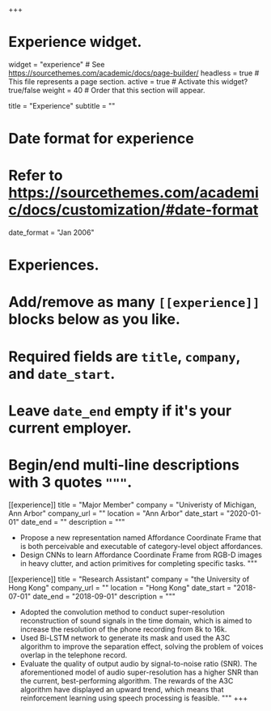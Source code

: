 +++
# Experience widget.
widget = "experience"  # See https://sourcethemes.com/academic/docs/page-builder/
headless = true  # This file represents a page section.
active = true  # Activate this widget? true/false
weight = 40  # Order that this section will appear.

title = "Experience"
subtitle = ""

# Date format for experience
#   Refer to https://sourcethemes.com/academic/docs/customization/#date-format
date_format = "Jan 2006"

# Experiences.
#   Add/remove as many `[[experience]]` blocks below as you like.
#   Required fields are `title`, `company`, and `date_start`.
#   Leave `date_end` empty if it's your current employer.
#   Begin/end multi-line descriptions with 3 quotes `"""`.
[[experience]]
  title = "Major Member"
  company = "Univeristy of Michigan, Ann Arbor"
  company_url = ""
  location = "Ann Arbor"
  date_start = "2020-01-01"
  date_end = ""
  description = """
  * Propose a new representation named Affordance Coordinate Frame that is both perceivable and executable of category-level object affordances.
  * Design CNNs to learn Affordance Coordinate Frame from RGB-D images in heavy clutter, and action primitives for completing specific tasks.
  """

[[experience]]
  title = "Research Assistant"
  company = "the University of Hong Kong"
  company_url = ""
  location = "Hong Kong"
  date_start = "2018-07-01"
  date_end = "2018-09-01"
  description = """
  * Adopted the convolution method to conduct super-resolution reconstruction of sound signals in the time domain, which is aimed to increase the resolution of the phone recording from 8k to 16k.
  * Used Bi-LSTM network to generate its mask and used the A3C algorithm to improve the separation effect, solving the problem of voices overlap in the telephone record.
  * Evaluate the quality of output audio by signal-to-noise ratio (SNR). The aforementioned model of audio super-resolution has a higher SNR than the current, best-performing algorithm. The rewards of the A3C algorithm have displayed an upward trend, which means that reinforcement learning using speech processing is feasible.
  """
+++
